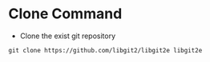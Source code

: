 # Clone Command
* Clone the exist git repository
```shell
git clone https://github.com/libgit2/libgit2e libgit2e
```

